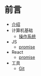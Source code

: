 # 前言 <Badge text="beta" type="warn"/> <Badge text="0.1.1+"/>

* [介绍](README.md)
* 计算机基础
   * [操作系统](basic/system.md)
* JS
   * [promise](js/promise.md)
* React
   * [promise](react/hooks.md)
* 工具
   * [Git](tool/git.md)


